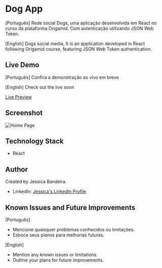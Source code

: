 # Dog App

[Português]
Rede social Dogs, uma aplicação desenvolvida em React no curso da plataforma Origamid. Com autenticação utilizando JSON Web Token.

[English]
Dogs social media, It is an application developed in React following Origamid course, featuring JSON Web Token authentication.

## Live Demo

[Português]
Confira a demonstração ao vivo em breve

[English]
Check out the live soon

[Live Preview]()

## Screenshot

![Home Page]()

## Technology Stack

- React

## Author

Created by Jessica Bandeira.

- LinkedIn: [Jessica's LinkedIn Profile](https://www.linkedin.com/in/jessica-santosb/)

## Known Issues and Future Improvements

[Português]

- Mencione quaisquer problemas conhecidos ou limitações.
- Esboce seus planos para melhorias futuras.

[English]

- Mention any known issues or limitations.
- Outline your plans for future improvements.